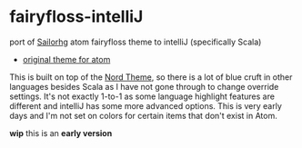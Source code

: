 # fairyfloss-intelliJ
port of [Sailorhg](https://github.com/sailorhg) atom fairyfloss theme to intelliJ (specifically Scala)

* [original theme for atom](https://github.com/sailorhg/fairyfloss)

This is built on top of the [Nord Theme](https://github.com/arcticicestudio/nord-jetbrains-editor), so there is a lot of blue cruft in other languages besides Scala as I have not gone through to change override settings.  It's not exactly 1-to-1 as some language highlight features are different and intelliJ has some more advanced options.  This is very early days and I'm not set on colors for certain items that don't exist in Atom. 

**wip** this is an **early version** 
